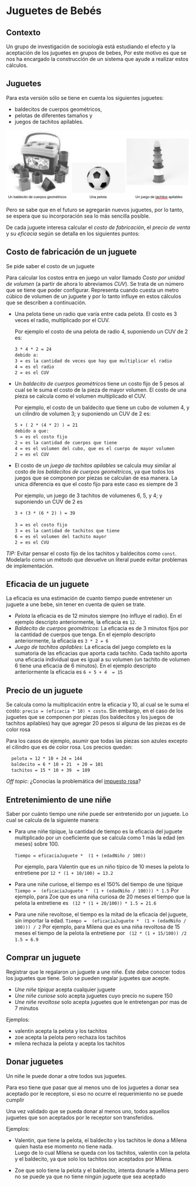 # Juguetes de Bebés

## Contexto

Un grupo de investigación de sociología está estudiando el efecto y la aceptación
de los juguetes en grupos de bebes, Por este motivo es que se nos ha encargado 
la construcción de un sistema que ayude a realizar estos cálculos. 

## Juguetes

Para esta versión sólo se tiene en cuenta los siguientes juguetes:
 
- baldecitos de cuerpos geométricos, 
- pelotas de diferentes tamaños y
- juegos de tachitos apilables. 

![Imagen de juguetes de ejemplo](juguetes.png)

Pero se sabe que en el futuro se agregarán nuevos juguetes, 
por lo tanto, se espera que su incorporación sea lo más sencilla posible.

De cada juguete interesa calcular el *costo de fabricación*, el *precio de venta* 
y su *eficacia* según se detalla en los siguientes puntos:

## Costo de fabricación de un juguete

Se pide saber el costo de un juguete

Para calcular los costos entra en juego un valor llamado _Costo por unidad de volumen_ 
(a partir de ahora lo abreviamos *CUV*). Se trata de un número que se tiene que 
poder configurar. Representa cuando cuesta un metro cúbico de volumen de un 
juguete y por lo tanto influye en estos cálculos que se describen a continuación.

- Una pelota tiene un radio que varía entre cada pelota. El costo es 3 veces 
  el radio,  multiplicado por el CUV.
  
  Por ejemplo el costo de una pelota de radio 4, suponiendo un CUV de 2 es: 
  ```
  3 * 4 * 2 = 24
  debido a:
  3 = es la cantidad de veces que hay que multiplicar el radio
  4 = es el radio
  2 = es el CUV
  ```
  
- Un *baldecito de cuerpos geométricos* tiene un costo fijo de 5 pesos 
  al cual se le suma el costo de la pieza de mayor volumen.
  El costo de una pieza se calcula como el volumen multiplicado el CUV.  
  
  Por ejemplo, el costo de un baldecito que tiene un cubo de volumen 4, y un 
  cilindro de volumen 3; y suponiendo un CUV de 2 es:

  ```
  5 + ( 2 * (4 * 2) ) = 21
  debido a que:
  5 = es el costo fijo
  2 = es la cantidad de cuerpos que tiene
  4 = es el volumen del cubo, que es el cuerpo de mayor volumen 
  2 = es el CUV
  ```   

- El costo de un *juego de tachitos apilables* se calcula muy similar al costo de
  _los baldecitos de cuerpos geométricos_, ya que todos los juegos que se componen
  por piezas se calculan de esa manera. La unica diferencia es que el costo fijo
  para este caso es siempre de 3

  Por ejemplo, un juego de 3 tachitos de volumenes 6, 5, y 4; y
  suponiendo un CUV de 2 es 
  
  ``` 
  3 + (3 * (6 * 2) ) = 39 
  
  3 = es el costo fijo
  3 = es la cantidad de tachitos que tiene
  6 = es el volumen del tachito mayor 
  2 = es el CVU
  ```
 
 _TIP:_ Evitar pensar el costo fijo de los tachitos y baldecitos como `const`. 
 Modelarlo como un método que devuelve un literal puede evitar problemas de implementación.  

## Eficacia de un juguete

La eficacia es una estimación de cuanto tiempo puede entretener un juguete a une bebe,
sin tener en cuenta de quien se trate. 

- *Pelota* la eficacia es de 12 minutos siempre (no influye el radio). 
  En el ejemplo descripto anteriormente, la eficacia es `12`.
- *Baldecito de cuerpos geométricos*: La eficacia es de 3 minutos fijos por la cantidad de cuerpos que tenga. 
  En el ejemplo descripto anteriormente, la eficacia es `3 * 2 = 6`	    
- *Juego de tachitos apilables*: La eficacia del juego completo es la sumatoria de las eficacias
 que aporta cada tachito. Cada tachito aporta una eficacia individual que es igual a su volumen 
(un tachito de volumen 6 tiene una eficacia de 6 minutos).
  En el ejemplo descripto anteriormente la eficacia es `6 + 5 + 4  = 15 `	


## Precio de un juguete

  Se calcula como la multiplicación entre la eficacia y 10, al cual se le suma el costo: 
  `precio = (eficacia * 10) + costo`. Sin embargo, en el caso de los juguetes 
  que se componen por piezas (los baldecitos y los juegos de tachitos apilables)
  hay que agregar 20 pesos si alguna de las piezas es de color rosa 

  Para los casos de ejemplo, asumir que todas las piezas son azules excepto el 
  cilindro que es de color rosa. Los precios quedan:
  
  ```
    pelota = 12 * 10 + 24 = 144
    baldecito = 6 * 10 + 21  + 20 = 101
    tachitos = 15 * 10 + 39  = 189
  ```  


_Off topic_: ¿Conocías la problemática del [impuesto rosa](https://es.wikipedia.org/wiki/Impuesto_rosa)?

## Entretenimiento de une niñe

Saber por cuánto tiempo une niñe puede ser entretenido por un juguete. Lo cual se calcula de la siguiente manera:

-   Para une niñe típique, la cantidad de tiempo es la eficacia del juguete 
	multiplicado por un coeficiente que se calcula como 1 más la edad (en meses) 
	sobre 100.
    
    `Tiempo = eficaciaJuguete *  (1 + (edadNiño / 100))`
    
    Por ejemplo, para Valentin que es un niño típico de 10 meses la pelota lo entretiene por
    `12 * (1 + 10/100) = 13.2` 
       
    
- Para une niñe curiose, el tiempo es el 150% del tiempo de une típique
        `Tiempo =  (eficaciaJuguete *  (1 + (edadNiño / 100))) * 1.5`
     Por ejemplo, para Zoe que es una niña curiosa de 20 meses el tiempo que la pelota la entretiene es
     ` (12 * (1 + 20/100)) * 1.5 = 21.6` 
        
 - Para une niñe revoltose, el tiempo es la mitad de la eficacia del juguete, sin importar la edad.
        `Tiempo =  (eficaciaJuguete *  (1 + (edadNiño / 100))) / 2`
     Por ejemplo, para Milena que es una niña revoltosa de 15 meses el tiempo de la pelota la entretiene por
     ` (12 * (1 + 15/100)) /2 1.5 = 6.9` 
 
## Comprar un juguete

Registrar que le regalaron un juguete a une niñe. Éste debe conocer 
todos los juguetes que tiene. 
Solo se pueden regalar juguetes que acepte.

- *Une niñe típique* acepta cualquier juguete 
- *Une niñe curiose* solo acepta juguetes cuyo precio no supere 150
- *Une niñe revoltose* solo acepta juguetes que le entretengan por mas de 7 minutos

Ejemplos:
-  valentin acepta la pelota y los tachitos
-  zoe acepta la pelota pero rechaza los tachitos
-  milena rechaza la pelota y acepta los tachitos

## Donar juguetes

Un niñe le puede donar a otre todos sus juguetes.

Para eso tiene que pasar que al menos uno de los juguetes a donar 
sea aceptado por le receptore, si eso no ocurre el requerimiento no se puede cumplir

Una vez validado que se pueda donar al menos uno, todos aquellos juguetes 
que son aceptados por le receptor son transferidos.

Ejemplos:
-  Valentin, que tiene la pelota, el baldecito y los tachitos le dona a Milena 
   quien hasta ese momento no tiene nada.  
   Luego de lo cual Milena se queda con los tachitos, valentin con la pelota y el baldecito, ya que solo 
   los tachitos son aceptados por Milena.
 
-  Zoe que solo tiene la pelota y el baldecito, intenta donarle a Milena pero no se puede ya que
no tiene ningún juguete que sea aceptado